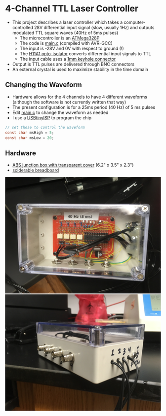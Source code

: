 # 4-Channel TTL Laser Controller
* This project describes a laser controller which takes a computer-controlled 28V differential input signal (slow, usually 1Hz) and outputs modulated TTL square waves (40Hz of 5ms pulses)
  * The microcontroller is an [ATMega328P](http://ww1.microchip.com/downloads/en/DeviceDoc/Atmel-7810-Automotive-Microcontrollers-ATmega328P_Datasheet.pdf)
  * The code is [main.c](main.c) (compiled with AVR-GCC)
  * The input is -28V and 0V with respect to ground (!)
  * The [H11A1 opto-isolator](https://www.vishay.com/docs/83730/h11a1.pdf) converts differential input signals to TTL
  * The input cable uses a [1mm keyhole connector](http://www.plastics1.com/Catalog.php?FILTER_CLEAR&FILTER_F10=Medical&FILTER_F0=Connectors&FILTER_F1=Touchproof&FILTER_F2=1mm)
* Output is TTL pulses are delivered through BNC connectors
* An external crystal is used to maximize stability in the time domain

## Changing the Waveform
* Hardware allows for the 4 channels to have 4 different waveforms (although the software is not currently written that way)
* The present configuration is for a 25ms period (40 Hz) of 5 ms pulses
* Edit [main.c](main.c) to change the waveform as needed
* I use a [USBtinyISP](https://www.amazon.com/s?k=usbtinyisp) to program the chip

```c
// set these to control the waveform
const char msHigh = 5;
const char msLow = 20;
```

## Hardware
* [ABS junction box with transparent cover](https://www.amazon.com/uxcell-200mmx120mmx113mm-Universal-Enclosure-Transparent/dp/B071FKFLKZ/) (6.2" x 3.5" x 2.3")
* [solderable breadboard](https://www.amazon.com/Gikfun-Solder-able-Breadboard-Plated-Arduino/dp/B071R3BFNL/)

![](IMG_5205.JPG)
![](IMG_5203.JPG)
